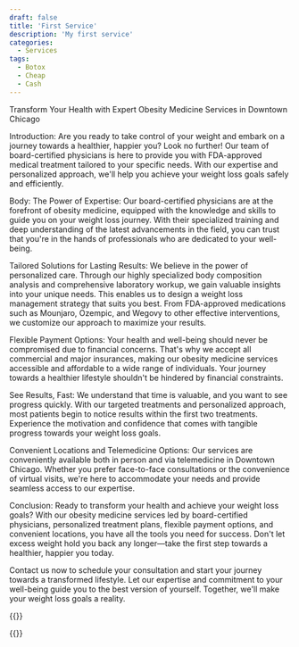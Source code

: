 ```yaml
---
draft: false
title: 'First Service'
description: 'My first service'
categories:
  - Services
tags:
  - Botox
  - Cheap
  - Cash
---
```

Transform Your Health with Expert Obesity Medicine Services in Downtown Chicago

Introduction:
Are you ready to take control of your weight and embark on a journey towards a healthier, happier you? Look no further! Our team of board-certified physicians is here to provide you with FDA-approved medical treatment tailored to your specific needs. With our expertise and personalized approach, we'll help you achieve your weight loss goals safely and efficiently.

Body:
The Power of Expertise: Our board-certified physicians are at the forefront of obesity medicine, equipped with the knowledge and skills to guide you on your weight loss journey. With their specialized training and deep understanding of the latest advancements in the field, you can trust that you're in the hands of professionals who are dedicated to your well-being.

Tailored Solutions for Lasting Results: We believe in the power of personalized care. Through our highly specialized body composition analysis and comprehensive laboratory workup, we gain valuable insights into your unique needs. This enables us to design a weight loss management strategy that suits you best. From FDA-approved medications such as Mounjaro, Ozempic, and Wegovy to other effective interventions, we customize our approach to maximize your results.

Flexible Payment Options: Your health and well-being should never be compromised due to financial concerns. That's why we accept all commercial and major insurances, making our obesity medicine services accessible and affordable to a wide range of individuals. Your journey towards a healthier lifestyle shouldn't be hindered by financial constraints.

See Results, Fast: We understand that time is valuable, and you want to see progress quickly. With our targeted treatments and personalized approach, most patients begin to notice results within the first two treatments. Experience the motivation and confidence that comes with tangible progress towards your weight loss goals.

Convenient Locations and Telemedicine Options: Our services are conveniently available both in person and via telemedicine in Downtown Chicago. Whether you prefer face-to-face consultations or the convenience of virtual visits, we're here to accommodate your needs and provide seamless access to our expertise.

Conclusion:
Ready to transform your health and achieve your weight loss goals? With our obesity medicine services led by board-certified physicians, personalized treatment plans, flexible payment options, and convenient locations, you have all the tools you need for success. Don't let excess weight hold you back any longer—take the first step towards a healthier, happier you today.

Contact us now to schedule your consultation and start your journey towards a transformed lifestyle. Let our expertise and commitment to your well-being guide you to the best version of yourself. Together, we'll make your weight loss goals a reality.

{{<introduction name="Botox">}}

{{</introduction>}}